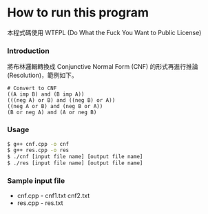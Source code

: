 # How to run this program
本程式碼使用 WTFPL (Do What the Fuck You Want to Public License)


### Introduction
將布林邏輯轉換成 Conjunctive Normal Form (CNF) 的形式再進行推論 (Resolution)，範例如下。

```
# Convert to CNF
((A imp B) and (B imp A))
(((neg A) or B) and ((neg B) or A))
((neg A or B) and (neg B or A))
(B or neg A) and (A or neg B)
```


### Usage
```sh
$ g++ cnf.cpp -o cnf
$ g++ res.cpp -o res
$ ./cnf [input file name] [output file name]
$ ./res [input file name] [output file name]
```

### Sample input file
* cnf.cpp - cnf1.txt cnf2.txt
* res.cpp - res.txt
